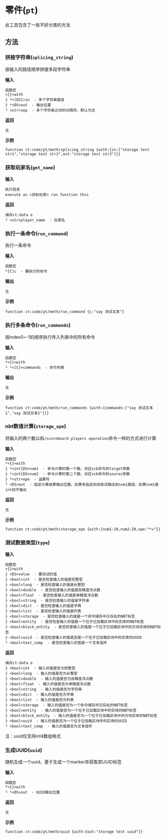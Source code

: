 # 零件(`pt`)

此工具包含了一些不好分类的方法

## 方法

### 拼接字符串(`splicing_string`)

按输入的路径顺序拼接多段字符串

**输入**

```
函数宏
<{}>with
├ *<[DS]>in  - 多个字符串路径
├ *<DS>out  - 输出位置
└ <str>sep  - 多个字符串之间的分隔符，默认为无
```

**返回**

```
无
```

**示例**

```
function ct:code/pt/meth/splicing_string {with:{in:["storage test str1","storage test str2",out:"storage test str3"]}}
```

### 获取玩家名(`get_name`)

**输入**

```
执行信息
execute as <目标玩家> run function this
```

**返回**

```
储存ct:data o
└ <str>player_name  - 玩家名
```

### 执行一条命令(`run_command`)

执行一条命令

**输入**

```
函数宏
*[C]c  - 要执行的命令
```

**输出**

```
无
```

**示例**

```
function ct:code/pt/meth/run_command {c:"say 测试文本"}
```

### 执行多条命令(`run_commands`)

按index0~-1的顺序执行传入列表中的所有命令

**输入**

```
函数宏
*<{}>with
└ *<[C]>commands  - 命令列表
```

**输出**

```
无
```

**示例**

```
function ct:code/pt/meth/run_commands {with:{commands:["say 测试文本1","say 测试文本2"]}}
```

### nbt数值计算(`storage_ope`)

将输入的两个数以和`/scoreboard players operation`命令一样的方式进行计算

**输入**

```
函数宏
*<{}>with
├ *<int|DS>num1  - 参与计算的第一个数，对应scb命令的target参数
├ *<int|DS>num2  - 参与计算的第二个数，对应scb命令的sourec参数
├ *<str>ope  - 运算符
└ <DS>out  - 指定计算结果输出位置。如果未指定则会尝试输出到num1路径，如果num1是int则不输出
```

**返回**

```
无
```


**示例**

```
function ct:code/pt/meth/storage_ope {with:{num1:10,num2:20,ope:"*="}}
```

### 测试数据类型(`type`)

**输入**

```
函数宏
<{}>with
├ <DS>value  - 要测试的值
├ <bool>int  - 是否检查输入的值是短整型
├ <bool>long  - 是否检查输入的值是长整型
├ <bool>double  - 是否检查输入的值是双精度浮点数
├ <bool>float  - 是否检查输入的值是单精度浮点数
├ <bool>string  - 是否检查输入的值是字符串
├ <bool>dict  - 是否检查输入的值是字典
├ <bool>list  - 是否检查输入的值是列表
├ <bool>storage  - 是否检查输入的值是一个命令储存中已存在的NBT标签
├ <bool>entity  - 是否检查输入的值是一个位于已加载区块中的实体的NBT标签
├ <bool>block_entity  - 是否检查输入的值是一个位于已加载区块中的方块实体的NBT标签
├ <bool>uuid  - 是否检查输入的值是否是一个位于已加载区块中的实体的UUID
└ <bool>text_comp  - 是否检查输入的值是一个文本组件
```

**返回**

```
储存ct:data o
├ <bool>int  - 输入的值是否为短整型
├ <bool>long  - 输入的值是否为长整型
├ <bool>double  - 输入的值是否为双精度浮点数
├ <bool>float  - 输入的值是否为单精度浮点数
├ <bool>string  - 输入的值是否为字符串
├ <bool>dict  - 输入的值是否为字典
├ <bool>list  - 输入的值是否为列表
├ <bool>storage  - 输入的值是否为一个命令储存中已存在的NBT标签
├ <bool>entity  - 输入的值是否为一个位于已加载区块中的实体的NBT标签
├ <bool>block_entity  - 输入的值是否为一个位于已加载区块中的方块实体的NBT标签
├ <bool>uuid  - 输入的值是否为一个位于已加载区块中的实体的UUID
└ <bool>text_comp  - 输入的值是否为文本组件
```

注：uuid仅支持int4数组格式

### 生成UUID(`uuid`)

随机生成一个uuid，基于生成一个marker并获取其UUID标签

**输入**

```
函数宏
*<{}>with
└ *<DS>out  - UUID输出位置
```

**返回**

```
无
```

**示例**

```
function ct:code/pt/meth/uuid {with:{out:"storage test uuid"}}
```
